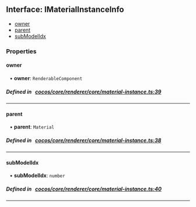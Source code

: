 ## Interface: IMaterialInstanceInfo

- [owner](#owner)
- [parent](#parent)
- [subModelIdx](#subModelIdx)

### Properties

#### owner

<div style="margin-left: 10px;">


• **owner**: ``RenderableComponent``

</div>

##### Defined in &nbsp;   [cocos/core/renderer/core/material-instance.ts:39](https://github.com/cocos-creator/engine/blob/c7bf6b8a9/cocos/core/renderer/core/material-instance.ts#L39)&nbsp;
___
#### parent

<div style="margin-left: 10px;">


• **parent**: ``Material``

</div>

##### Defined in &nbsp;   [cocos/core/renderer/core/material-instance.ts:38](https://github.com/cocos-creator/engine/blob/c7bf6b8a9/cocos/core/renderer/core/material-instance.ts#L38)&nbsp;
___
#### subModelIdx

<div style="margin-left: 10px;">


• **subModelIdx**: ``number``

</div>

##### Defined in &nbsp;   [cocos/core/renderer/core/material-instance.ts:40](https://github.com/cocos-creator/engine/blob/c7bf6b8a9/cocos/core/renderer/core/material-instance.ts#L40)&nbsp;
___
